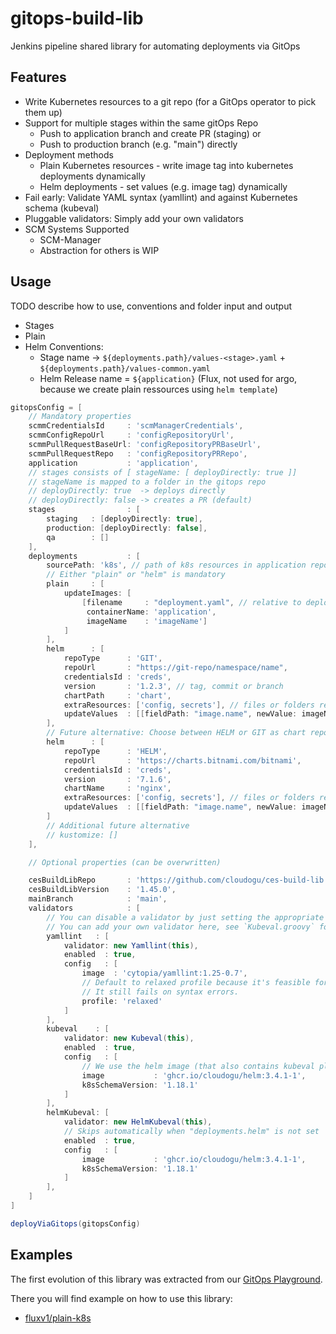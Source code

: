 # gitops-build-lib

Jenkins pipeline shared library for automating deployments via GitOps

## Features

* Write Kubernetes resources to a git repo (for a GitOps operator to pick them up)
* Support for multiple stages within the same gitOps Repo
    * Push to application branch and create PR (staging) or
    * Push to production branch (e.g. "main") directly
* Deployment methods
    * Plain Kubernetes resources - write image tag into kubernetes deployments dynamically
    * Helm deployments - set values (e.g. image tag) dynamically
* Fail early: Validate YAML syntax (yamllint) and against Kubernetes schema (kubeval)
* Pluggable validators: Simply add your own validators
* SCM Systems Supported
    * SCM-Manager
    * Abstraction for others is WIP

## Usage

TODO describe how to use, conventions and folder input and output

* Stages
* Plain
* Helm Conventions:
    * Stage name -> `${deployments.path}/values-<stage>.yaml` + `${deployments.path}/values-common.yaml`
    * Helm Release name = `${application}` (Flux, not used for argo, because we create plain ressources
      using `helm template`)

```groovy
gitopsConfig = [
    // Mandatory properties
    scmmCredentialsId     : 'scmManagerCredentials',
    scmmConfigRepoUrl     : 'configRepositoryUrl',
    scmmPullRequestBaseUrl: 'configRepositoryPRBaseUrl',
    scmmPullRequestRepo   : 'configRepositoryPRRepo',
    application           : 'application',
    // stages consists of [ stageName: [ deployDirectly: true ]]
    // stageName is mapped to a folder in the gitops repo
    // deployDirectly: true  -> deploys directly
    // deployDirectly: false -> creates a PR (default)
    stages                : [
        staging   : [deployDirectly: true],
        production: [deployDirectly: false],
        qa        : []
    ],
    deployments           : [
        sourcePath: 'k8s', // path of k8s resources in application repository. Default: 'k8s'
        // Either "plain" or "helm" is mandatory
        plain     : [
            updateImages: [
                [filename     : "deployment.yaml", // relative to deployments.path
                 containerName: 'application',
                 imageName    : 'imageName']
            ]
        ],
        helm      : [
            repoType      : 'GIT',
            repoUrl       : "https://git-repo/namespace/name",
            credentialsId : 'creds',
            version       : '1.2.3', // tag, commit or branch
            chartPath     : 'chart',
            extraResources: ['config, secrets'], // files or folders relative to deployments.path 
            updateValues  : [[fieldPath: "image.name", newValue: imageName]]
        ],
        // Future alternative: Choose between HELM or GIT as chart repo
        helm      : [
            repoType      : 'HELM',
            repoUrl       : 'https://charts.bitnami.com/bitnami',
            credentialsId : 'creds',
            version       : '7.1.6',
            chartName     : 'nginx',
            extraResources: ['config, secrets'], // files or folders relative to deployments.path. Default empty array. 
            updateValues  : [[fieldPath: "image.name", newValue: imageName]]
        ]
        // Additional future alternative
        // kustomize: []
    ],

    // Optional properties (can be overwritten)

    cesBuildLibRepo       : 'https://github.com/cloudogu/ces-build-lib',
    cesBuildLibVersion    : '1.45.0',
    mainBranch            : 'main',
    validators            : [
        // You can disable a validator by just setting the appropriate "enabled" propery to false
        // You can add your own validator here, see `Kubeval.groovy` for an example
        yamllint   : [
            validator: new Yamllint(this),
            enabled  : true,
            config   : [
                image  : 'cytopia/yamllint:1.25-0.7',
                // Default to relaxed profile because it's feasible for mere mortalYAML programmers.
                // It still fails on syntax errors.
                profile: 'relaxed'
            ]
        ],
        kubeval    : [
            validator: new Kubeval(this),
            enabled  : true,
            config   : [
                // We use the helm image (that also contains kubeval plugin) to speed up builds by allowing to reuse image
                image           : 'ghcr.io/cloudogu/helm:3.4.1-1',
                k8sSchemaVersion: '1.18.1'
            ]
        ],
        helmKubeval: [
            validator: new HelmKubeval(this),
            // Skips automatically when "deployments.helm" is not set
            enabled  : true,
            config   : [
                image           : 'ghcr.io/cloudogu/helm:3.4.1-1',
                k8sSchemaVersion: '1.18.1'
            ]
        ],
    ]
]

deployViaGitops(gitopsConfig)
```

## Examples

The first evolution of this library was extracted from
our [GitOps Playground](https://github.com/cloudogu/k8s-gitops-playground).

There you will find example on how to use this library:

* [fluxv1/plain-k8s](https://github.com/cloudogu/k8s-gitops-playground/blob/main/applications/petclinic/fluxv1/plain-k8s/Jenkinsfile)
